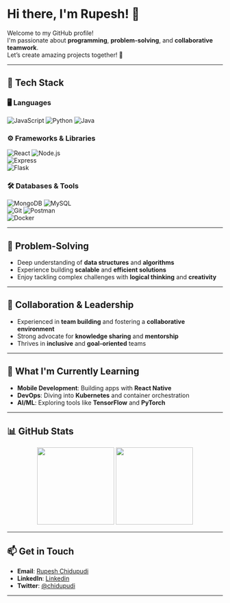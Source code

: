 # Hi there, I'm Rupesh! 👋  

Welcome to my GitHub profile!  
I'm passionate about **programming**, **problem-solving**, and **collaborative teamwork**.  
Let’s create amazing projects together! 🚀  

---

## 🔧 **Tech Stack**

### 🖥️ Languages  
![JavaScript](https://img.shields.io/badge/-JavaScript-F7DF1E?style=flat-square&logo=javascript&logoColor=black) 
![Python](https://img.shields.io/badge/-Python-3776AB?style=flat-square&logo=python&logoColor=white) 
![Java](https://img.shields.io/badge/-Java-007396?style=flat-square&logo=java&logoColor=white)

### ⚙️ Frameworks & Libraries  
![React](https://img.shields.io/badge/-React-61DAFB?style=flat-square&logo=react&logoColor=black) 
![Node.js](https://img.shields.io/badge/-Node.js-339933?style=flat-square&logo=node.js&logoColor=white)  
![Express](https://img.shields.io/badge/-Express-000000?style=flat-square&logo=express&logoColor=white)  
![Flask](https://img.shields.io/badge/-Flask-000000?style=flat-square&logo=flask&logoColor=white)  

### 🛠️ Databases & Tools  
![MongoDB](https://img.shields.io/badge/-MongoDB-47A248?style=flat-square&logo=mongodb&logoColor=white) 
![MySQL](https://img.shields.io/badge/-MySQL-4479A1?style=flat-square&logo=mysql&logoColor=white)  
![Git](https://img.shields.io/badge/-Git-F05032?style=flat-square&logo=git&logoColor=white) 
![Postman](https://img.shields.io/badge/-Postman-FF6C37?style=flat-square&logo=postman&logoColor=white)  
![Docker](https://img.shields.io/badge/-Docker-2496ED?style=flat-square&logo=docker&logoColor=white)  

---

## 🧠 **Problem-Solving**

- Deep understanding of **data structures** and **algorithms**  
- Experience building **scalable** and **efficient solutions**  
- Enjoy tackling complex challenges with **logical thinking** and **creativity**  

---

## 🤝 **Collaboration & Leadership**

- Experienced in **team building** and fostering a **collaborative environment**  
- Strong advocate for **knowledge sharing** and **mentorship**  
- Thrives in **inclusive** and **goal-oriented** teams  

---

## 🌱 **What I'm Currently Learning**

- **Mobile Development**: Building apps with **React Native**  
- **DevOps**: Diving into **Kubernetes** and container orchestration  
- **AI/ML**: Exploring tools like **TensorFlow** and **PyTorch**  

---

## 📊 **GitHub Stats**

<div align="center">
  <img height="180em" src="https://github-readme-stats.vercel.app/api?username=chidupudi&show_icons=true&hide=issues&theme=radical" />
  <img height="180em" src="https://github-readme-streak-stats.herokuapp.com/?user=chidupudi&theme=radical" />
</div>

---

## 📫 **Get in Touch**

- **Email**: [Rupesh Chidupudi](mailto:chrupesh2425@gmail.com)  
- **LinkedIn**: [Linkedin]([https://linkedin.com/in/rupesh](https://www.linkedin.com/in/rupeshchidupudi/))  
- **Twitter**: [@chidupudi](https://twitter.com/chidupudi)  

---


